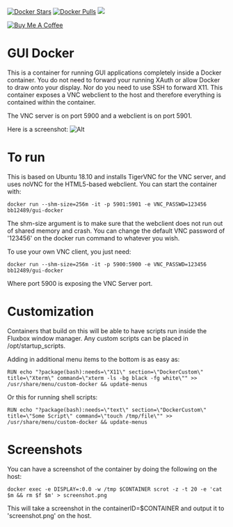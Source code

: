 [![Docker Stars](https://img.shields.io/docker/stars/bb12489/gui-docker.svg?style=flat-square)](https://hub.docker.com/r/bb12489/gui-docker/)
[![Docker Pulls](https://img.shields.io/docker/pulls/bb12489/gui-docker.svg?style=flat-square)](https://hub.docker.com/r/bb12489/gui-docker/)
[![](https://images.microbadger.com/badges/image/bb12489/gui-docker.svg)](https://microbadger.com/images/bb12489/gui-docker "Get your own image badge on microbadger.com")

[![Buy Me A Coffee](https://www.buymeacoffee.com/assets/img/custom_images/orange_img.png)](https://www.buymeacoff.ee/bb12489)

# GUI Docker
This is a container for running GUI applications completely inside a Docker container. You do not need to forward your running XAuth or allow Docker to draw onto your display. Nor do you need to use SSH to forward X11. This container exposes a VNC webclient to the host and therefore everything is contained within the container.

The VNC server is on port 5900 and a webclient is on port 5901.

Here is a screenshot:
![Alt](https://raw.githubusercontent.com/bb12489/gui-docker/master/screenshot.png "Example screenshot")

# To run
This is based on Ubuntu 18.10 and installs TigerVNC for the VNC server, and uses noVNC for the HTML5-based webclient. You can start the container with:

`docker run --shm-size=256m -it -p 5901:5901 -e VNC_PASSWD=123456 bb12489/gui-docker`

The shm-size argument is to make sure that the webclient does not run out of shared memory and crash. You can change the default VNC password of '123456' on the docker run command to whatever you wish.

To use your own VNC client, you just need:

`docker run --shm-size=256m -it -p 5900:5900 -e VNC_PASSWD=123456 bb12489/gui-docker`

Where port 5900 is exposing the VNC Server port.

# Customization
Containers that build on this will be able to have scripts run inside the Fluxbox window manager. Any custom scripts can be placed in /opt/startup_scripts.

Adding in additional menu items to the bottom is as easy as:

`RUN echo "?package(bash):needs=\"X11\" section=\"DockerCustom\" title=\"Xterm\" command=\"xterm -ls -bg black -fg white\"" >> /usr/share/menu/custom-docker && update-menus`

Or this for running shell scripts:

`RUN echo "?package(bash):needs=\"text\" section=\"DockerCustom\" title=\"Some Script\" command=\"touch /tmp/file\"" >> /usr/share/menu/custom-docker && update-menus`

# Screenshots
You can have a screenshot of the container by doing the following on the host:

`docker exec -e DISPLAY=:0.0 -w /tmp $CONTAINER scrot -z -t 20 -e 'cat $m && rm $f $m' > screenshot.png`

This will take a screenshot in the containerID=$CONTAINER and output it to 'screenshot.png' on the host.
